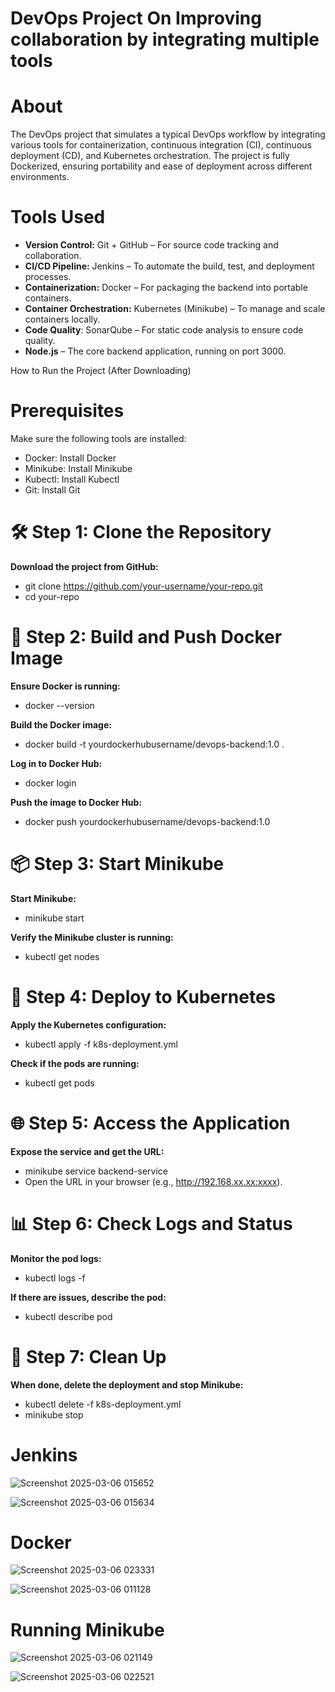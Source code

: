 #   DevOps Project On Improving collaboration by integrating multiple tools #

# About # 
The DevOps  project  that simulates a typical DevOps workflow by integrating various tools for containerization, continuous integration (CI), continuous deployment (CD), and Kubernetes orchestration. The project is fully Dockerized, ensuring portability and ease of deployment across different environments.

# Tools Used #
- **Version Control:** Git + GitHub – For source code tracking and collaboration.
- **CI/CD Pipeline:** Jenkins – To automate the build, test, and deployment processes.
- **Containerization:** Docker – For packaging the backend into portable containers.
- **Container Orchestration:** Kubernetes (Minikube) – To manage and scale containers locally.
- **Code Quality**: SonarQube – For static code analysis to ensure code quality.
- **Node.js** – The core backend application, running on port 3000.


How to Run the Project (After Downloading)
# Prerequisites #
Make sure the following tools are installed:

- Docker: Install Docker
- Minikube: Install Minikube
- Kubectl: Install Kubectl
- Git: Install Git

# 🛠️ Step 1: Clone the Repository #

**Download the project from GitHub:**
- git clone https://github.com/your-username/your-repo.git
- cd your-repo

# 🐳 Step 2: Build and Push Docker Image #

 **Ensure Docker is running:**
- docker --version

 **Build the Docker image:**
- docker build -t yourdockerhubusername/devops-backend:1.0 .

 **Log in to Docker Hub:**
- docker login

 **Push the image to Docker Hub:**
- docker push yourdockerhubusername/devops-backend:1.0

# 📦 Step 3: Start Minikube #

 **Start Minikube:**
- minikube start

 **Verify the Minikube cluster is running:**
- kubectl get nodes

# 📜 Step 4: Deploy to Kubernetes #

 **Apply the Kubernetes configuration:**
- kubectl apply -f k8s-deployment.yml

 **Check if the pods are running:**
- kubectl get pods

# 🌐 Step 5: Access the Application #

 **Expose the service and get the URL:**
- minikube service backend-service
- Open the URL in your browser (e.g., http://192.168.xx.xx:xxxx).

# 📊 Step 6: Check Logs and Status #

 **Monitor the pod logs:**
- kubectl logs -f <pod-name>

 **If there are issues, describe the pod:**
- kubectl describe pod <pod-name>

# 🧹 Step 7: Clean Up #

 **When done, delete the deployment and stop Minikube:**
- kubectl delete -f k8s-deployment.yml
- minikube stop


# Jenkins #
![Screenshot 2025-03-06 015652](https://github.com/user-attachments/assets/70ee34fe-4d1b-420f-9bd5-ee3197ef2fea)

![Screenshot 2025-03-06 015634](https://github.com/user-attachments/assets/6ffa7509-cfa1-442b-90c6-59f1ae84fac4)

# Docker #
![Screenshot 2025-03-06 023331](https://github.com/user-attachments/assets/38ece7e5-5ca8-4e66-bea6-4213e0af89f6)

![Screenshot 2025-03-06 011128](https://github.com/user-attachments/assets/2c9bd26a-f403-43ff-89a3-bb6c44f07e24)

# Running Minikube #
![Screenshot 2025-03-06 021149](https://github.com/user-attachments/assets/18424a9c-e018-4ac1-b75d-fb55539f0e47)

![Screenshot 2025-03-06 022521](https://github.com/user-attachments/assets/fb12e353-4c8a-4476-ae9b-6c42cab063ae)









